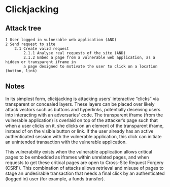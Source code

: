 # Clickjacking

## Attack tree

```text
1 User logged in vulnerable web application (AND)
2 Send request to site
    2.1 Create valid request 
        2.1.1 Analyse real requests of the site (AND)
        2.1.2 Embed a page from a vulnerable web application, as a hidden or transparent iframe in 
        a page designed to motivate the user to click on a location (button, link)
```

## Notes

In its simplest form, clickjacking is attacking users’ interactive “clicks” via transparent or concealed layers. 
These layers can be placed over likely attack vectors such as buttons and hyperlinks, potentially deceiving users into 
interacting with an adversaries' code. The transparent iframe (from the vulnerable application) is overlaid on top of 
the attacker’s page such that when a user clicks on it, she clicks on an element of the transparent iframe, instead of 
on the visible button or link. If the user already has an active authenticated session with the vulnerable application, 
this click can initiate an unintended transaction with the vulnerable application.

This vulnerability exists when the vulnerable application allows critical pages to be embedded as iframes within 
unrelated pages, and when requests to get these critical pages are open to Cross-Site Request Forgery (CSRF). This 
combination of attacks allows retrieval and misuse of pages to stage an undesirable transaction that needs a final 
click by an authenticated (logged in) user (for example, a funds transfer).

